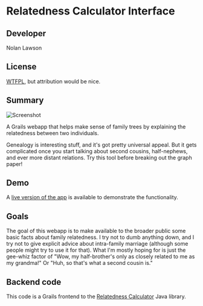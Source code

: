 Relatedness Calculator Interface
=========================

Developer
-----------

Nolan Lawson

License
-----------

[WTFPL][1], but attribution would be nice.

Summary
----------

![Screenshot][5]

A Grails webapp that helps make sense of family
trees by explaining the relatedness between two individuals.

Genealogy is interesting stuff, and it's got pretty universal appeal. But it
gets complicated once you start talking about second cousins, half-nephews, and ever
more distant relations.  Try this tool before breaking out the graph paper!

Demo
-----------

A [live version of the app][3] is available to demonstrate the functionality.

Goals
-----------

The goal of this webapp is to make available to the broader public some basic facts
about family relatedness.  I try not to dumb anything down, and I try not to give explicit
advice about intra-family marriage (although some people might try to use it for that).
What I'm mostly hoping for is just the gee-whiz factor of "Wow, my half-brother's 
only as closely related to me as my grandma!" Or "Huh, so that's what a second cousin is."

Backend code
-----------

This code is a Grails frontend to the [Relatedness Calculator][2] Java library.

[1]: http://sam.zoy.org/wtfpl/
[2]: https://github.com/nolanlawson/RelatednessCalculator
[3]: http://apps.nolanlawson.com/relatedness-calculator/
[5]: http://nolanwlawson.files.wordpress.com/2011/04/relatedness_calculator_version_2.png?w=600
